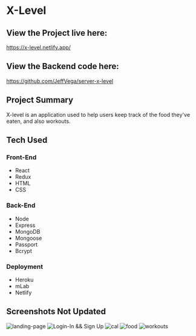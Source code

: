 # X-Level

## View the Project live here:
https://x-level.netlify.app/

## View the Backend code here:
https://github.com/JeffVega/server-x-level

## Project Summary
X-level is an application used to help users keep track of the food they've eaten, and also workouts.

## Tech Used

### Front-End
* React
* Redux
* HTML
* CSS

### Back-End
* Node
* Express
* MongoDB
* Mongoose
* Passport
* Bcrypt

### Deployment
* Heroku
* mLab
* Netlify
## Screenshots Not Updated
![landing-page](https://user-images.githubusercontent.com/34497456/50061153-c7592e00-0151-11e9-8450-3b91706aa17d.PNG)
![Login-In && Sign Up](https://user-images.githubusercontent.com/34497456/50061138-9da00700-0151-11e9-9a5a-3010d219afd0.PNG)
![cal](https://user-images.githubusercontent.com/34497456/50061113-5f0a4c80-0151-11e9-8463-f3c96dc581ad.PNG)
![food](https://user-images.githubusercontent.com/34497456/50061115-62053d00-0151-11e9-8a3f-71e7b0f26e2a.PNG)
![workouts](https://user-images.githubusercontent.com/34497456/50061117-63cf0080-0151-11e9-8e18-dad2d30bc801.PNG)

